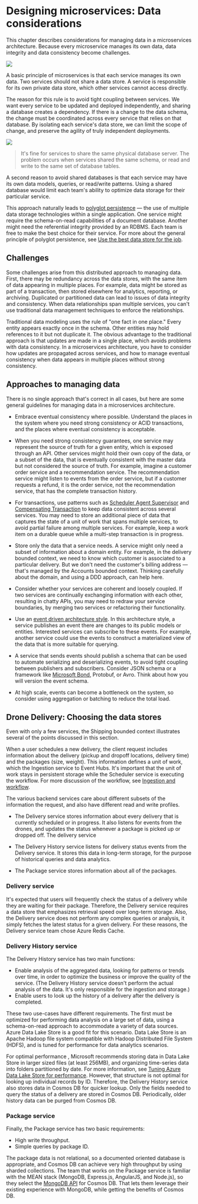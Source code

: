 # Designing microservices: Data considerations

This chapter describes considerations for managing data in a microservices architecture. Because every microservice manages its own data, data integrity and data consistency become challenges.

![](./images/data-considerations.png)

A basic principle of microservices is that each service manages its own data. Two services should not share a data store. A service is responsible for its own private data store, which other services cannot access directly.

The reason for this rule is to avoid tight coupling between services. We want every service to be updated and deployed independently, and sharing a database creates a dependency. If there is a change to the data schema, the change must be coordinated across every service that relies on that database. By isolating each service's data store, we can limit the scope of change, and preserve the agility of truly independent deployments.

![](../guide/architecture-styles/images/cqrs-microservices-wrong.png)

> It's fine for services to share the same physical database server. The problem occurs when services shared the same schema, or read and write to the same set of database tables.

A second reason to avoid shared databases is that each service may have its own data models, queries, or read/write patterns. Using a shared database would limit each team's ability to optimize data storage for their particular service. 

This approach naturally leads to [polyglot persistence](https://martinfowler.com/bliki/PolyglotPersistence.html) &mdash; the use of multiple data storage technologies within a single application. One service might require the schema-on-read capabilities of a document database. Another might need the referential integrity provided by an RDBMS. Each team is free to make the best choice for their service. For more about the general principle of polyglot persistence, see [Use the best data store for the job](../guide/design-principles/use-the-best-data-store.md). 

## Challenges

Some challenges arise from this distributed approach to managing data. First, there may be redundancy across the data stores, with the same item of data appearing in multiple places. For example, data might be stored as part of a transaction, then stored elsewhere for analytics, reporting, or archiving. Duplicated or partitioned data can lead to issues of data integrity and consistency. When data relationships span multiple services, you can't use traditional data management techniques to enforce the relationships.

Traditional data modeling uses the rule of "one fact in one place." Every entity appears exactly once in the schema. Other entities may hold references to it but not duplicate it. The obvious advantage to the traditional approach is that updates are made in a single place, which avoids problems with data consistency. In a microservices architecture, you have to consider how updates are propagated across services, and how to manage eventual consistency when data appears in multiple places without strong consistency. 

## Approaches to managing data

There is no single approach that's correct in all cases, but here are some general guidelines for managing data in a microservices architecture.

- Embrace eventual consistency where possible. Understand the places in the system where you need strong consistency or ACID transactions, and the places where eventual consistency is acceptable.

- When you need strong consistency guarantees, one service may represent the source of truth for a given entity, which is exposed through an API. Other services might hold their own copy of the data, or a subset of the data, that is eventually consistent with the master data but not considered the source of truth. For example, imagine a customer order service and a recommendation service. The recommendation service might listen to events from the order service, but if a customer requests a refund, it is the order service, not the recommendation service, that has the complete transaction history.

- For transactions, use patterns such as [Scheduler Agent Supervisor](../patterns/scheduler-agent-supervisor.md) and [Compensating Transaction](../patterns/compensating-transaction.md) to keep data consistent across several services.  You may need to store an additional piece of data that captures the state of a unit of work that spans multiple services, to avoid partial failure among multiple services. For example, keep a work item on a durable queue while a multi-step transaction is in progress. 

- Store only the data that a service needs. A service might only need a subset of information about a domain entity. For example, in the delivery bounded context, we need to know which customer is associated to a particular delivery. But we don't need the customer's billing address &mdash; that's managed by the Accounts bounded context. Thinking carefully about the domain, and using a DDD approach, can help here. 

- Consider whether your services are coherent and loosely coupled. If two services are continually exchanging information with each other, resulting in chatty APIs, you may need to redraw your service boundaries, by merging two services or refactoring their functionality.

- Use an [event driven architecture style](../guide/architecture-styles/event-driven.md). In this architecture style, a service publishes an event there are changes to its public models or entities. Interested services can subscribe to these events. For example, another service could use the events to construct a materialized view of the data that is more suitable for querying. 

- A service that sends events should publish a schema that can be used to automate serializing and deserializing events, to avoid tight coupling between publishers and subscribers. Consider JSON schema or a framework like [Microsoft Bond](https://github.com/Microsoft/bond), Protobuf, or Avro. Think about how you will version the event schema. 
 
- At high scale, events can become a bottleneck on the system, so consider using aggregation or batching to reduce the total load. 

## Drone Delivery: Choosing the data stores 

Even with only a few services, the Shipping bounded context illustrates several of the points discussed in this section. 

When a user schedules a new delivery, the client request includes information about the delivery (pickup and dropoff locations, delivery time) and the packages (size, weight). This information defines a unit of work, which the Ingestion service to Event Hubs. It's important that the unit of work stays in persistent storage while the Scheduler service is executing the workflow. For more discussion of the workflow, see [Ingestion and workflow](./ingestion-workflow.md). 

The various backend services care about different subsets of the information the request, and also have different read and write profiles. 

- The Delivery service stores information about every delivery that is currently scheduled or in progress. It also listens for events from the drones, and updates the status whenever a package is picked up or dropped off. The delivery service 

- The Delivery History service listens for delivery status events from the Delivery service. It stores this data in long-term storage, for the purpose of historical queries and data analytics.

- The Package service stores information about all of the packages.

### Delivery service

It's expected that users will frequently check the status of a delivery while they are waiting for their package. Therefore, the Delivery service requires a data store that emphasizes retrieval speed over long-term storage. Also, the Delivery service does not perform any complex queries or analysis, it simply fetches the latest status for a given delivery. For these reasons, the Delivery service team chose Azure Redis Cache.

### Delivery History service

The Delivery History service has two main functions:

- Enable analysis of the aggregated data, looking for patterns or trends over time, in order to optimize the business or improve the quality of the service. (The Delivery History service doesn't perform the actual analysis of the data. It's only responsible for the ingestion and storage.)
- Enable users to look up the history of a delivery after the delivery is completed.

These two use-cases have different requirements. The first must be optimized for performing data analysis on a large set of data, using a schema-on-read approach to accommodate a variety of data sources. Azure Data Lake Store is a good fit for this scenario. Data Lake Store is an Apache Hadoop file system compatible with Hadoop Distributed File System (HDFS), and is tuned for performance for data analytics scenarios. 

For optimal performance , Microsoft recommends storing data in Data Lake Store in larger sized files (at least 256MB), and organizing time-series data into folders partitioned by date. For more information, see [Tuning Azure Data Lake Store for performance](/azure/data-lake-store/data-lake-store-performance-tuning-guidance). However, that structure is not optimal for looking up individual records by ID. Therefore, the Delivery History service also stores data in Cosmos DB for quicker lookup. Only the fields needed to query the status of a delivery are stored in Cosmos DB. Periodically, older history data can be purged from Cosmos DB. 

### Package service

Finally, the Package service has two basic requirements: 

- High write throughput.
- Simple queries by package ID.

The package data is not relational, so a documented oriented database is appropriate, and Cosmos DB can achieve very high throughput by using sharded collections. The team that works on the Package service is familiar with the MEAN stack (MongoDB, Express.js, AngularJS, and Node.js), so they select the [MongoDB API](/azure/cosmos-db/mongodb-introduction) for Cosmos DB. That lets them leverage their existing experience with MongoDB, while getting the benefits of Cosmos DB.
